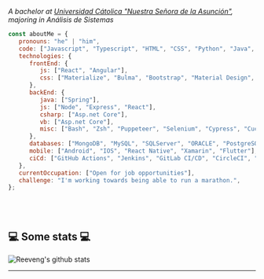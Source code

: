

<p><em>A bachelor at <a href="https://www.universidadcatolica.edu.py/">Universidad Cátolica "Nuestra Señora de la Asunción"</a>, majoring in Análisis de Sistemas</br>
</em></p>


```javascript
const aboutMe = {
   pronouns: "he" | "him",
   code: ["Javascript", "Typescript", "HTML", "CSS", "Python", "Java", "CSharp", "VB.net"],
   technologies: {
      frontEnd: {
         js: ["React", "Angular"],
         css: ["Materialize", "Bulma", "Bootstrap", "Material Design", "Semantic UI"]
      },
      backEnd: {
         java: ["Spring"],         
         js: ["Node", "Express", "React"],
         csharp: ["Asp.net Core"],
         vb: ["Asp.net Core"],
         misc: ["Bash", "Zsh", "Puppeteer", "Selenium", "Cypress", "Cucumber"]
      },
      databases: ["MongoDB", "MySQL", "SQLServer", "ORACLE", "PostgreSQL", "Firebase", "DynamoDB", "Liquibase"],
      mobile: ["Android", "IOS", "React Native", "Xamarin", "Flutter"],
      ciCd: ["GitHub Actions", "Jenkins", "GitLab CI/CD", "CircleCI", "Azure Pipelines"]
   },
   currentOccupation: ["Open for job opportunities"],
   challenge: "I'm working towards being able to run a marathon.",
};
```
</br></br>
<h2>💻 Some stats 💻</h2>

![Reeveng's github stats](https://github-readme-stats.vercel.app/api?username=fito422480&show_icons=true&title_color=fff&icon_color=79ff97&text_color=9f9f9f&bg_color=151515)

---


